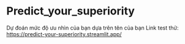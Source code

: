 # Predict_your_superiority
Dự đoán mức độ ưu nhìn của bạn dựa trên tên của bạn
Link test thử: https://predict-your-superiority.streamlit.app/
